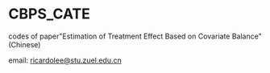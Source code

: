 # CBPS_CATE
codes of paper"Estimation of Treatment Effect Based on Covariate Balance"(Chinese) 

email: ricardolee@stu.zuel.edu.cn
